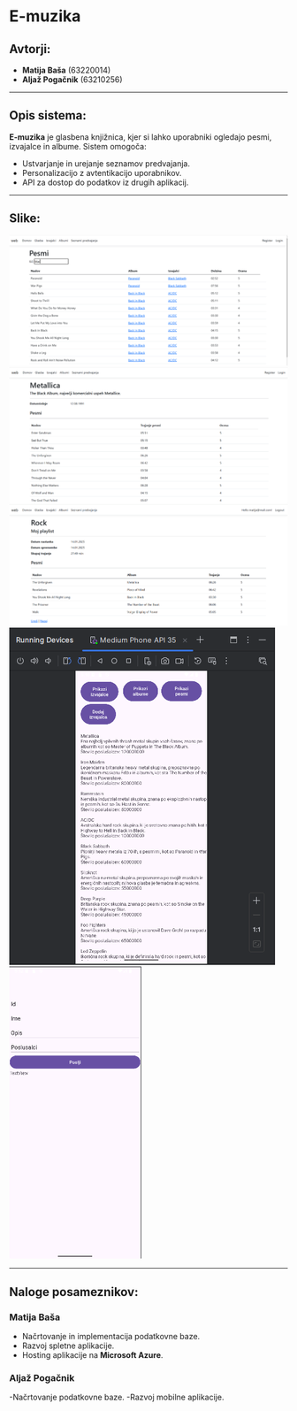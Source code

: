 # E-muzika

## Avtorji:
- **Matija Baša** (63220014)
- **Aljaž Pogačnik** (63210256)

---

## Opis sistema:
**E-muzika** je glasbena knjižnica, kjer si lahko uporabniki ogledajo pesmi, izvajalce in albume. Sistem omogoča:
- Ustvarjanje in urejanje seznamov predvajanja.
- Personalizacijo z avtentikacijo uporabnikov.
- API za dostop do podatkov iz drugih aplikacij.

---

## Slike:
![Pesmi](slike/slika1.PNG)
![Album](slike/slika2.PNG)
![Seznam predvajanja](slike/slika3.PNG)
![Mobilna aplikacija](slike/Slika4.png)
![Mobilna aplikacija2](slike/Slika5.png)

---

## Naloge posameznikov:

### **Matija Baša**
- Načrtovanje in implementacija podatkovne baze.
- Razvoj spletne aplikacije.
- Hosting aplikacije na **Microsoft Azure**.

### **Aljaž Pogačnik**
-Načrtovanje podatkovne baze.
-Razvoj mobilne aplikacije.

